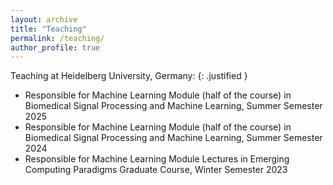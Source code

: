 ```yaml
---
layout: archive
title: "Teaching"
permalink: /teaching/
author_profile: true
---
```


Teaching at Heidelberg University, Germany:
{: .justified }
* Responsible for Machine Learning Module (half of the course) in Biomedical Signal Processing and Machine Learning, Summer Semester 2025
* Responsible for Machine Learning Module (half of the course) in Biomedical Signal Processing and Machine Learning, Summer Semester 2024
* Responsible for Machine Learning Module Lectures in Emerging Computing Paradigms Graduate Course, Winter Semester 2023


